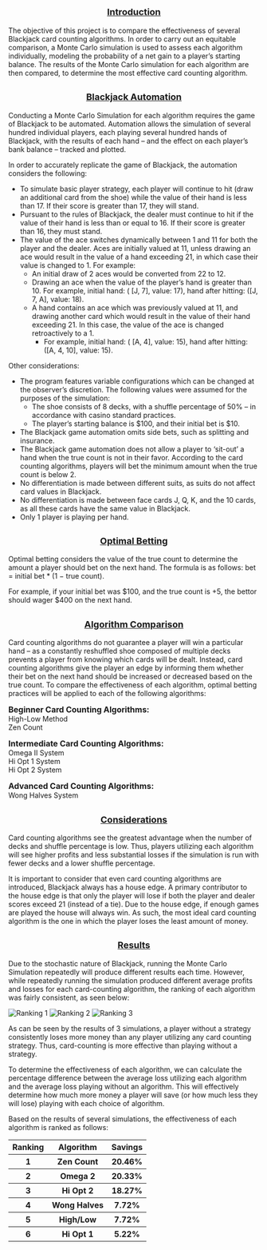 <font size ="4"><center><u>Introduction</u></font>
-----
The objective of this project is to compare the effectiveness of several Blackjack card counting algorithms. 
In order to carry out an equitable comparison, a Monte Carlo simulation is used to assess each algorithm individually, 
modeling the probability of a net gain to a player’s starting balance. The results of the Monte Carlo simulation for 
each algorithm are then compared, to determine the most effective card counting algorithm.


<font size ="4"><center><u>Blackjack Automation</u></font>
-----
Conducting a Monte Carlo Simulation for each algorithm requires the game of Blackjack to be automated. 
Automation allows the simulation of several hundred individual players, each playing several hundred hands of 
Blackjack, with the results of each hand – and the effect on each player’s bank balance – tracked and plotted.

In order to accurately replicate the game of Blackjack, the automation considers the following:
*   To simulate basic player strategy, each player will continue to hit (draw an additional card from the shoe) while 
the value of their hand is less than 17. If their score is greater than 17, they will stand.
*   Pursuant to the rules of Blackjack, the dealer must continue to hit if the value of their hand is less than or 
equal to 16. If their score is greater than 16, they must stand.
*   The value of the ace switches dynamically between 1 and 11 for both the player and the dealer. Aces are initially 
valued at 11, unless drawing an ace would result in the value of a hand exceeding 21, in which case their value is 
changed to 1. For example:
    * An initial draw of 2 aces would be converted from 22 to 12.
    * Drawing an ace when the value of the player’s hand is greater than 10. For example, initial hand: ( [J, 7], 
    value: 17), hand after hitting: ([J, 7, A], value: 18).
    * A hand contains an ace which was previously valued at 11, and drawing another card which would result in the 
    value of their hand exceeding 21. In this case, the value of the ace is changed retroactively to a 1. 
      * For example, initial hand: ( [A, 4], value: 15), hand after hitting: ([A, 4, 10], value: 15).

Other considerations:
* The program features variable configurations which can be changed at the observer’s discretion. The following values
were assumed for the purposes of the simulation:
  * The shoe consists of 8 decks, with a shuffle percentage of 50% – in accordance with casino standard practices. 
  * The player’s starting balance is $100, and their initial bet is $10.
* The Blackjack game automation omits side bets, such as splitting and insurance.
* The Blackjack game automation does not allow a player to ‘sit-out’ a hand when the true count is not in their favor. 
According to the card counting algorithms, players will bet the minimum amount when the true count is below 2. 
* No differentiation is made between different suits, as suits do not affect card values in Blackjack. 
* No differentiation is made between face cards J, Q, K, and the 10 cards, as all these cards have the same value in 
Blackjack.
* Only 1 player is playing per hand.


<font size ="4"><center><u>Optimal Betting</u></font>
-----
Optimal betting considers the value of the true count to determine the amount a player should bet on the next
hand. The formula is as follows: bet = initial bet * (1 <span>&#8722;</span> true count).

For example, if your initial bet was $100, and the true count is +5, the bettor should wager $400 on the next hand.


<font size ="4"><center><u>Algorithm Comparison</u></font>
-----
Card counting algorithms do not guarantee a player will win a particular hand – as a constantly reshuffled shoe 
composed of multiple decks prevents a player from knowing which cards will be dealt. Instead, card counting algorithms 
give the player an edge by informing them whether their bet on the next hand should be increased or decreased based 
on the true count. To compare the effectiveness of each algorithm, optimal betting practices will be applied 
to each of the following algorithms:

<font size="3"><b>Beginner Card Counting Algorithms:</b></font><br>
High-Low Method <br>
Zen Count

<font size="3"><b>Intermediate Card Counting Algorithms:</b></font><br>
Omega II System <br>
Hi Opt 1 System <br>
Hi Opt 2 System

<font size="3"><b>Advanced Card Counting Algorithms:</b></font><br>
Wong Halves System


<font size ="4"><center><u>Considerations</u></font>
-----
Card counting algorithms see the greatest advantage when the number of decks and shuffle percentage is low. 
Thus, players utilizing each algorithm will see higher profits and less substantial losses if the simulation is run 
with fewer decks and a lower shuffle percentage.

It is important to consider that even card counting algorithms are introduced, Blackjack always has a house 
edge. A primary contributor to the house edge is that only the player will lose if both the player and dealer scores 
exceed 21 (instead of a tie). Due to the house edge, if enough games are played the house will always win. As such, 
the most ideal card counting algorithm is the one in which the player loses the least amount of money.


<font size ="4"><center><u>Results</u></font>
-----
Due to the stochastic nature of Blackjack, running the Monte Carlo Simulation repeatedly will produce different results 
each time. However, while repeatedly running the simulation produced different average profits and losses for each 
card-counting algorithm, the ranking of each algorithm was fairly consistent, as seen below:

![Ranking 1](https://user-images.githubusercontent.com/86618999/209853590-e0320f7d-40f4-41c0-96f3-e3520fb0c642.png)
![Ranking 2](https://user-images.githubusercontent.com/86618999/209853670-71b76b7f-4f7b-4300-8a23-81256158efdb.png)
![Ranking 3](https://user-images.githubusercontent.com/86618999/209853629-a3997e59-c590-47a0-b8cd-cf496b089a2c.png)


As can be seen by the results of 3 simulations, a player without a strategy consistently loses more money than any 
player utilizing any card counting strategy. Thus, card-counting is more effective than playing without a strategy.

To determine the effectiveness of each algorithm, we can calculate the percentage difference between the average loss
utilizing each algorithm and the average loss playing without an algorithm. This will effectively determine how
much more money a player will save (or how much less they will lose) playing with each choice of algorithm.

Based on the results of several simulations, the effectiveness of each algorithm is ranked as follows:
<table>
    <tr>
        <th>Ranking</th>
        <th>Algorithm</th>
        <th>Savings</th>
    </tr>
    <tr>
        <th>1</th>
        <th>Zen Count</th>
        <th>20.46%</th>
    </tr>
    <tr>
        <th>2</th>
        <th>Omega 2</th>
        <th>20.33%</th>
    </tr>
    <tr>
        <th>3</th>
        <th>Hi Opt 2</th>
        <th>18.27%</th>
    </tr>
    <tr>
        <th>4</th>
        <th>Wong Halves</th>
        <th>7.72%</th>
    </tr>
    <tr>
        <th>5</th>
        <th>High/Low</th>
        <th>7.72%</th>
    </tr>
    <tr>
        <th>6</th>
        <th>Hi Opt 1</th>
        <th>5.22%</th>
    </tr>
</table>
